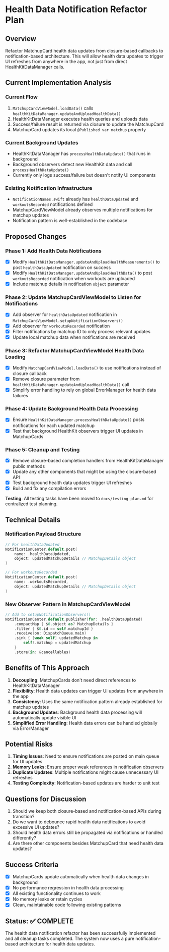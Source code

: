 # Health Data Notification Refactor Plan

## Overview
Refactor MatchupCard health data updates from closure-based callbacks to notification-based architecture. This will allow health data updates to trigger UI refreshes from anywhere in the app, not just from direct HealthKitDataManager calls.

## Current Implementation Analysis

### Current Flow
1. `MatchupCardViewModel.loadData()` calls `healthKitDataManager.updateAndUploadHealthData()`
2. HealthKitDataManager executes health queries and uploads data
3. Success/failure result is returned via closure to update the MatchupCard
4. MatchupCard updates its local `@Published var matchup` property

### Current Background Updates
- HealthKitDataManager has `processHealthDataUpdate()` that runs in background
- Background observers detect new HealthKit data and call `processHealthDataUpdate()`
- Currently only logs success/failure but doesn't notify UI components

### Existing Notification Infrastructure
- `NotificationNames.swift` already has `healthDataUpdated` and `workoutsRecorded` notifications defined
- MatchupCardViewModel already observes multiple notifications for matchup updates
- Notification pattern is well-established in the codebase

## Proposed Changes

### Phase 1: Add Health Data Notifications
- [x] Modify `HealthKitDataManager.updateAndUploadHealthMeasurements()` to post `healthDataUpdated` notification on success
- [x] Modify `HealthKitDataManager.updateAndUploadHealthData()` to post `workoutsRecorded` notification when workouts are uploaded
- [x] Include matchup details in notification `object` parameter

### Phase 2: Update MatchupCardViewModel to Listen for Notifications
- [x] Add observer for `healthDataUpdated` notification in `MatchupCardViewModel.setupNotificationObservers()`
- [x] Add observer for `workoutsRecorded` notification
- [x] Filter notifications by matchup ID to only process relevant updates
- [x] Update local matchup data when notifications are received

### Phase 3: Refactor MatchupCardViewModel Health Data Loading
- [x] Modify `MatchupCardViewModel.loadData()` to use notifications instead of closure callback
- [x] Remove closure parameter from `healthKitDataManager.updateAndUploadHealthData()` call
- [x] Simplify error handling to rely on global ErrorManager for health data failures

### Phase 4: Update Background Health Data Processing
- [x] Ensure `HealthKitDataManager.processHealthDataUpdate()` posts notifications for each updated matchup
- [x] Test that background HealthKit observers trigger UI updates in MatchupCards

### Phase 5: Cleanup and Testing
- [x] Remove closure-based completion handlers from HealthKitDataManager public methods
- [x] Update any other components that might be using the closure-based API
- [x] Test background health data updates trigger UI refreshes
- [x] Build and fix any compilation errors

**Testing**: All testing tasks have been moved to `docs/testing-plan.md` for centralized test planning.

## Technical Details

### Notification Payload Structure
```swift
// For healthDataUpdated
NotificationCenter.default.post(
    name: .healthDataUpdated,
    object: updatedMatchupDetails // MatchupDetails object
)

// For workoutsRecorded  
NotificationCenter.default.post(
    name: .workoutsRecorded,
    object: updatedMatchupDetails // MatchupDetails object
)
```

### New Observer Pattern in MatchupCardViewModel
```swift
// Add to setupNotificationObservers()
NotificationCenter.default.publisher(for: .healthDataUpdated)
    .compactMap { $0.object as? MatchupDetails }
    .filter { $0.id == self.matchupId }
    .receive(on: DispatchQueue.main)
    .sink { [weak self] updatedMatchup in
        self?.matchup = updatedMatchup
    }
    .store(in: &cancellables)
```

## Benefits of This Approach

1. **Decoupling**: MatchupCards don't need direct references to HealthKitDataManager
2. **Flexibility**: Health data updates can trigger UI updates from anywhere in the app
3. **Consistency**: Uses the same notification pattern already established for matchup updates
4. **Background Updates**: Background health data processing will automatically update visible UI
5. **Simplified Error Handling**: Health data errors can be handled globally via ErrorManager

## Potential Risks

1. **Timing Issues**: Need to ensure notifications are posted on main queue for UI updates
2. **Memory Leaks**: Ensure proper weak references in notification observers
3. **Duplicate Updates**: Multiple notifications might cause unnecessary UI refreshes
4. **Testing Complexity**: Notification-based updates are harder to unit test

## Questions for Discussion

1. Should we keep both closure-based and notification-based APIs during transition?
2. Do we want to debounce rapid health data notifications to avoid excessive UI updates?
3. Should health data errors still be propagated via notifications or handled differently?
4. Are there other components besides MatchupCard that need health data updates?

## Success Criteria

- [x] MatchupCards update automatically when health data changes in background
- [x] No performance regression in health data processing
- [x] All existing functionality continues to work
- [x] No memory leaks or retain cycles
- [x] Clean, maintainable code following existing patterns

## Status: ✅ COMPLETE

The health data notification refactor has been successfully implemented and all cleanup tasks completed. The system now uses a pure notification-based architecture for health data updates.